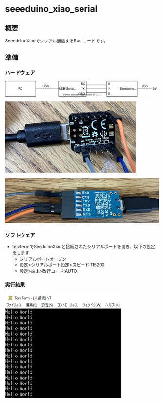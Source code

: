# seeeduino_xiao_serial

## 概要

SeeeduinoXiaoでシリアル通信するRustコードです。

## 準備

### ハードウェア

![](images/hardware.drawio.svg)

![](images/SeeeduinoXiao.jpeg)

![](images/converter.jpeg)

### ソフトウェア

* teratermでSeeduinoXiaoと接続されたシリアルポートを開き、以下の設定をします
    * シリアルポートオープン
    * 設定>シリアルポート設定>スピード:115200
    * 設定>端末>改行コード:AUTO

### 実行結果

![](images/result.png)